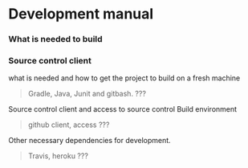 Development manual
==================

### What is needed to build 

### Source control client



what is needed and how to get the project to
build on a fresh machine

> Gradle, Java, Junit and gitbash. ???


Source control client and access to source
control Build environment

> github client, access ???


Other necessary dependencies for
development.

> Travis, heroku ???

